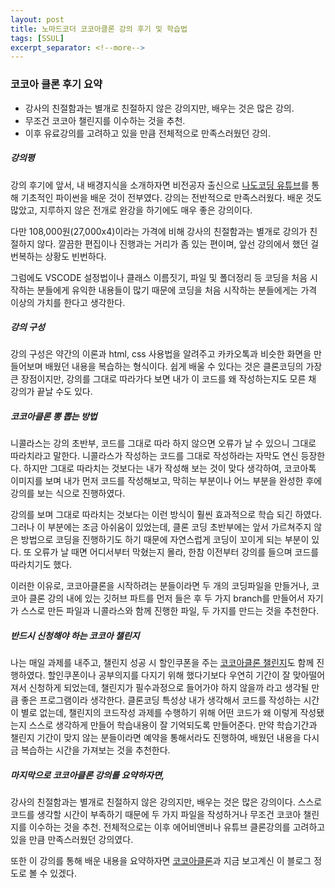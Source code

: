 ```yaml
---
layout: post
title: 노마드코더 코코아클론 강의 후기 및 학습법
tags: [SSUL]
excerpt_separator: <!--more-->
---
```


<h3> 코코아 클론 후기 요약</h3>

- 강사의 친절함과는 별개로 친절하지 않은 강의지만, 배우는 것은 많은 강의.
- 무조건 코코아 챌린지를 이수하는 것을 추천.
- 이후 유료강의를 고려하고 있을 만큼 전체적으로 만족스러웠던 강의.

 <!--more-->

<h5>강의평</h5>

강의 후기에 앞서, 내 배경지식을 소개하자면 비전공자 출신으로 [나도코딩 유튜브](https://www.youtube.com/channel/UC7iAOLiALt2rtMVAWWl4pnw)를 통해 기초적인 파이썬을 배운 것이 전부였다.
강의는 전반적으로 만족스러웠다. 배운 것도 많았고, 지루하지 않은 전개로 완강을 하기에도 매우 좋은 강의이다.

다만 108,000원(27,000x4)이라는 가격에 비해 강사의 친절함과는 별개로 강의가 친절하지 않다. 깔끔한 편집이나 진행과는 거리가 좀 있는 편이며, 앞선 강의에서 했던 걸 번복하는 상황도 빈번하다.

그럼에도 VSCODE 설정법이나 클래스 이름짓기, 파일 및 폴더정리 등 코딩을 처음 시작하는 분들에게 유익한 내용들이 많기 때문에 코딩을 처음 시작하는 분들에게는 가격 이상의 가치를 한다고 생각한다.

<h5>강의 구성</h5>
강의 구성은 약간의 이론과 html, css 사용법을 알려주고 카카오톡과 비슷한 화면을 만들어보며 배웠던 내용을 복습하는 형식이다. 쉽게 배울 수 있다는 것은 클론코딩의 가장 큰 장점이지만, 강의를 그대로 따라가다 보면 내가 이 코드를 왜 작성하는지도 모른 채 강의가 끝날 수도 있다.

<h5>코코아클론 뽕 뽑는 방법</h5>
니콜라스는 강의 초반부, 코드를 그대로 따라 하지 않으면 오류가 날 수 있으니 그대로 따라치라고 말한다. 니콜라스가 작성하는 코드를 그대로 작성하라는 자막도 연신 등장한다. 하지만 그대로 따라치는 것보다는 내가 작성해 보는 것이 맞다 생각하여, 코코아톡 이미지를 보며 내가 먼저 코드를 작성해보고, 막히는 부분이나 어느 부분을 완성한 후에 강의를 보는 식으로 진행하였다.

강의를 보며 그대로 따라치는 것보다는 이런 방식이 훨씬 효과적으로 학습 되긴 하였다. 그러나 이 부분에는 조금 아쉬움이 있었는데, 클론 코딩 초반부에는 앞서 가르쳐주지 않은 방법으로 코딩을 진행하기도 하기 때문에 자연스럽게 코딩이 꼬이게 되는 부분이 있다. 또 오류가 날 때면 어디서부터 막혔는지 몰라, 한참 이전부터 강의를 들으며 코드를 따라치기도 했다.

이러한 이유로, 코코아클론을 시작하려는 분들이라면 두 개의 코딩파일을 만들거나, 코코아 클론 강의 내에 있는 깃허브 파트를 먼저 들은 후 두 가지 branch를 만들어서 자기가 스스로 만든 파일과 니콜라스와 함께 진행한 파일, 두 가지를 만드는 것을 추천한다.

<h5>반드시 신청해야 하는 코코아 챌린지</h5>

나는 매일 과제를 내주고, 챌린지 성공 시 할인쿠폰을 주는 [코코아클론 챌린지](https://nomadcoders.co/kokoa-challenge)도 함께 진행하였다. 할인쿠폰이나 공부의지를 다지기 위해 했다기보다 우연히 기간이 잘 맞아떨어져서 신청하게 되었는데, 챌린지가 필수과정으로 들어가야 하지 않을까 라고 생각될 만큼 좋은 프로그램이라 생각한다. 클론코딩 특성상 내가 생각해서 코드를 작성하는 시간이 별로 없는데, 챌린지의 코드작성 과제를 수행하기 위해 어떤 코드가 왜 이렇게 작성됐는지 스스로 생각하게 만들어 학습내용이 잘 기억되도록 만들어준다. 만약 학습기간과 챌린지 기간이 맞지 않는 분들이라면 예약을 통해서라도 진행하여, 배웠던 내용을 다시금 복습하는 시간을 가져보는 것을 추천한다.

<h5>마지막으로 코코아클론 강의를 요약하자면,</h5>

강사의 친절함과는 별개로 친절하지 않은 강의지만, 배우는 것은 많은 강의이다.
스스로 코드를 생각할 시간이 부족하기 때문에 두 가지 파일을 작성하거나 무조건 코코아 챌린지를 이수하는 것을 추천.
전체적으로는 이후 에어비앤비나 유튜브 클론강의를 고려하고 있을 만큼 만족스러웠던 강의였다.

또한 이 강의를 통해 배운 내용을 요약하자면 [코코아클론](https://taeing.github.io/2021_winter_study/kokoa-clone/index.html)과 지금 보고계신 이 블로그 정도로 볼 수 있겠다.
